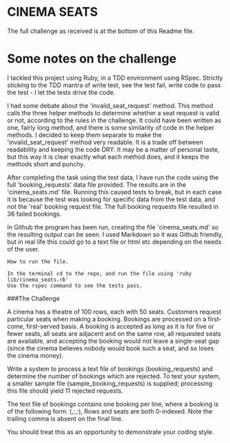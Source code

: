 CINEMA SEATS 
============

The full challenge as received is at the bottom of this Readme file. 

Some notes on the challenge
===========================


I tackled this project using Ruby, in a TDD environment using RSpec. Strictly sticking to the TDD mantra of write test, see the test fail, write code to pass the test - I let the tests drive the code. 

I had some debate about the 'invalid_seat_request' method. This method calls the three helper methods to determine whether a seat request is valid or not, according to the rules in the challenge. It could have been written as one, fairly long method, and there is some similarity of code in the helper methods. I decided to keep them separate to make the 'invalid_seat_request' method very readable. It is a trade off between readability and keeping the code DRY. It may be a matter of personal taste, but this way it is clear exactly what each method does, and it keeps the methods short and punchy.

After completing the task using the test data, I have run the code using the full 'booking_requests' data file provided. The results are in the 'cinema_seats.md' file. Running this caused tests to break, but in each case it is because the test was looking for specific data from the test data, and not the 'real' booking request file. The full booking requests file resulted in 36 failed bookings.




In Github the program has been run, creating the file 'cinema_seats.md' so the resulting output can be seen. I used Markdown so it was Github friendly, but in real life this could go to a text file or html etc  depending on the needs of the user. 

`````
How to run the file.

In the terminal cd to the repo, and run the file using 'ruby lib/cinema_seats.rb' 
Use the rspec command to see the tests pass.
`````


###The Challenge


A cinema has a theatre of 100 rows, each with 50 seats. Customers request particular seats when making a booking.
Bookings are processed on a first-come, first-served basis. A booking is accepted as long as it is for five or fewer
seats, all seats are adjacent and on the same row, all requested seats are available, and accepting the booking would
not leave a single-seat gap (since the cinema believes nobody would book such a seat, and so loses the cinema money).

Write a system to process a text file of bookings (booking_requests) and determine the number of bookings which are
rejected. To test your system, a smaller sample file (sample_booking_requests) is supplied; processing this file should
yield 11 rejected requests.

The text file of bookings contains one booking per line, where a booking is of the following form:
  (<id>,<index of first seat row>:<index of first seat within row>,<index of last seat row>:<index of last seat within row>),
Rows and seats are both 0-indexed. Note the trailing comma is absent on the final line.

You should treat this as an opportunity to demonstrate your coding style. 